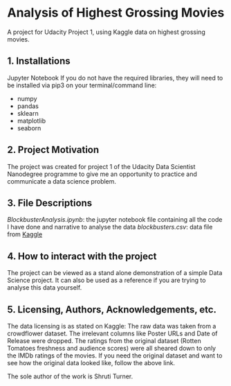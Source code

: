 # Analysis of Highest Grossing Movies
A project for Udacity Project 1, using Kaggle data on highest grossing movies.

## 1. Installations
Jupyter Notebook
If you do not have the required libraries, they will need to be installed via pip3 on your terminal/command line:
- numpy
- pandas
- sklearn
- matplotlib
- seaborn

## 2. Project Motivation
The project was created for project 1 of the Udacity Data Scientist Nanodegree programme to give me an opportunity to practice and communicate a data science problem.

## 3. File Descriptions
*BlockbusterAnalysis.ipynb*: the jupyter notebook file containing all the code I have done and narrative to analyse the data
*blockbusters.csv*: data file from [Kaggle](https://www.kaggle.com/bidyutchanda/top-10-highest-grossing-films-19752018)

## 4. How to interact with the project
The project can be viewed as a stand alone demonstration of a simple Data Science project. It can also be used as a reference if you are trying to analyse this data yourself. 

## 5. Licensing, Authors, Acknowledgements, etc.
The data licensing is as stated on Kaggle: The raw data was taken from a crowdflower dataset. The irrelevant columns like Poster URLs and Date of Release were dropped. The ratings from the original dataset (Rotten Tomatoes freshness and audience scores) were all sheared down to only the IMDb ratings of the movies. If you need the original dataset and want to see how the original data looked like, follow the above link.

The sole author of the work is Shruti Turner.
